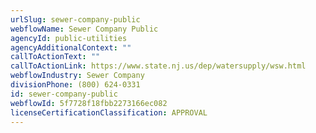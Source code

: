 ```yaml
---
urlSlug: sewer-company-public
webflowName: Sewer Company Public
agencyId: public-utilities
agencyAdditionalContext: ""
callToActionText: ""
callToActionLink: https://www.state.nj.us/dep/watersupply/wsw.html
webflowIndustry: Sewer Company
divisionPhone: (800) 624-0331
id: sewer-company-public
webflowId: 5f7728f18fbb2273166ec082
licenseCertificationClassification: APPROVAL
---
```

